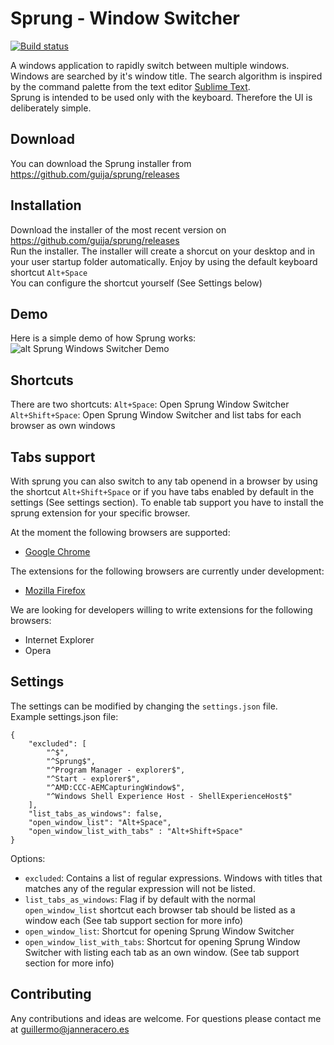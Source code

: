# Sprung - Window Switcher

[![Build status](https://ci.appveyor.com/api/projects/status/nbolylxaxwco3hbb/branch/master?svg=true)](https://ci.appveyor.com/project/guija/sprung/branch/master)

A windows application to rapidly switch between multiple windows.  
Windows are searched by it's window title. The search algorithm is inspired by the command palette from the text editor [Sublime Text](https://www.sublimetext.com/).  
Sprung is intended to be used only with the keyboard. Therefore the UI is deliberately simple.  

## Download
You can download the Sprung installer from https://github.com/guija/sprung/releases 

## Installation
Download the installer of the most recent version on https://github.com/guija/sprung/releases  
Run the installer. The installer will create a shorcut on your desktop and in your user startup folder automatically.
Enjoy by using the default keyboard shortcut `Alt+Space`  
You can configure the shortcut yourself (See Settings below)  

## Demo
Here is a simple demo of how Sprung works:  
![alt Sprung Windows Switcher Demo](http://sprung.netzauftrag.com/demos/SprungDemoShort.gif)

## Shortcuts
There are two shortcuts:
`Alt+Space`: Open Sprung Window Switcher  
`Alt+Shift+Space`: Open Sprung Window Switcher and list tabs for each browser as own windows  

## Tabs support
With sprung you can also switch to any tab openend in a browser by using the shortcut `Alt+Shift+Space` or if you have tabs enabled by default in the settings (See settings section).
To enable tab support you have to install the sprung extension for your specific browser.

At the moment the following browsers are supported:
- [Google Chrome](https://github.com/guija/sprung-chrome)

The extensions for the following browsers are currently under development:
- [Mozilla Firefox](https://github.com/guija/sprung-firefox)

We are looking for developers willing to write extensions for the following browsers:
- Internet Explorer
- Opera

## Settings
The settings can be modified by changing the `settings.json` file.  
Example settings.json file:

    {
        "excluded": [
            "^$",
            "^Sprung$",
            "^Program Manager - explorer$",
            "^Start - explorer$",
            "^AMD:CCC-AEMCapturingWindow$",
            "^Windows Shell Experience Host - ShellExperienceHost$"
        ],
        "list_tabs_as_windows": false,
        "open_window_list": "Alt+Space",
        "open_window_list_with_tabs" : "Alt+Shift+Space"
    }

Options:

* `excluded`: Contains a list of regular expressions. Windows with titles that matches any of the regular expression will not be listed.
* `list_tabs_as_windows`: Flag if by default with the normal `open_window_list` shortcut each browser tab should be listed as a window each (See tab support section for more info)
* `open_window_list`: Shortcut for opening Sprung Window Switcher
* `open_window_list_with_tabs`: Shortcut for opening Sprung Window Switcher with listing each tab as an own window. (See tab support section for more info)

## Contributing
Any contributions and ideas are welcome. For questions please contact me at guillermo@janneracero.es
